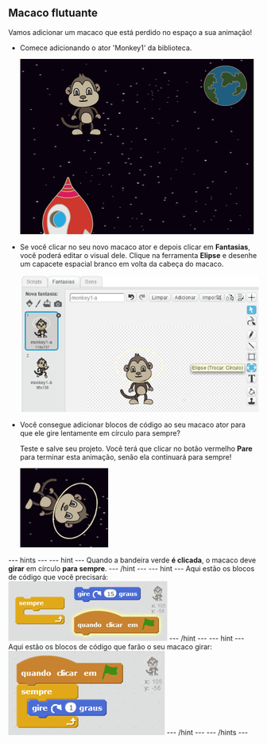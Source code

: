 ## Macaco flutuante

Vamos adicionar um macaco que está perdido no espaço a sua animação!

+ Comece adicionando o ator 'Monkey1' da biblioteca.
    
    ![Adding a monkey sprite](images/space-monkey-sprite.png)

+ Se você clicar no seu novo macaco ator e depois clicar em **Fantasias**, você poderá editar o visual dele. Clique na ferramenta **Elipse** e desenhe um capacete espacial branco em volta da cabeça do macaco.
    
    ![Monkey space helmet](images/space-monkey-edit.png)

+ Você consegue adicionar blocos de código ao seu macaco ator para que ele gire lentamente em círculo para sempre?
    
    Teste e salve seu projeto. Você terá que clicar no botão vermelho **Pare** para terminar esta animação, senão ela continuará para sempre!
    
    ![Blocks for a spinning monkey](images/space-spin-test.png)

\--- hints \--- \--- hint \--- Quando a bandeira verde **é clicada**, o macaco deve **girar** em círculo **para sempre**. \--- /hint \--- \--- hint \--- Aqui estão os blocos de código que você precisará: ![Blocks for a spinning monkey](images/space-spin-blocks.png) \--- /hint \--- \--- hint \--- Aqui estão os blocos de código que farão o seu macaco girar: ![Code for a spinning monkey](images/space-spin-code.png) \--- /hint \--- \--- /hints \---